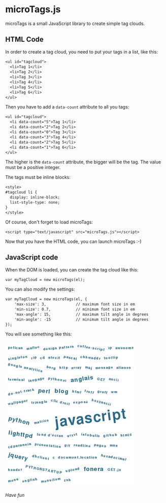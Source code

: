 # microTags.js

microTags is a small JavaScript library to create simple tag clouds.

## HTML Code


In order to create a tag cloud, you need to put your tags in a list, like this:

    <ul id="tagcloud">
      <li>Tag 1</li>
      <li>Tag 2</li>
      <li>Tag 3</li>
      <li>Tag 4</li>
      <li>Tag 5</li>
      <li>Tag 6</li>
    </ul>

Then you have to add a `data-count` attribute to all you tags:

    <ul id="tagcloud">
      <li data-count="5">Tag 1</li>
      <li data-count="2">Tag 2</li>
      <li data-count="0">Tag 3</li>
      <li data-count="3">Tag 4</li>
      <li data-count="2">Tag 5</li>
      <li data-count="1">Tag 6</li>
    </ul>

The higher is the `data-count` attribute, the bigger will be the tag. 
The value must be a positive integer.

The tags must be inline blocks:

    <style>
    #tagcloud li {
      display: inline-block;
      list-style-type: none;
    }
    </style>

Of course, don't forget to load microTags:

    <script type="text/javascript" src="microTags.js"></script>

Now that you have the HTML code, you can launch microTags :-)


## JavaScript code

When the DOM is loaded, you can create the tag cloud like this:

    var myTagCloud = new microTags(el);

You can also modify the settings:

    var myTagCloud = new microTags(el, {
        'max-size': 3,             // maximum font size in em
        'min-size': 0.7,           // minimum font size in em  
        'max-angle': 15,           // maximum tilt angle in degrees
        'min-angle': -15           // minimum tilt angle in degrees
    });

You will see something like this:

![Screenshot](https://github.com/m-r-r/microTags.js/raw/master/screenshot.png)

*Have fun*
